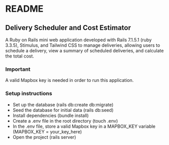 # README

## Delivery Scheduler and Cost Estimator

A Ruby on Rails mini web application developed with Rails 7.1.5.1 (ruby 3.3.5), Stimulus, and Tailwind CSS to manage deliveries, allowing users to schedule a delivery, view a summary of scheduled deliveries, and calculate the total cost.

### Important

A valid Mapbox key is needed in order to run this application.

### Setup instructions

- Set up the database (rails db:create db:migrate)
- Seed the database for initial data (rails db:seed)
- Install dependencies (bundle install)
- Create a .env file in the root directory (touch .env)
- In the .env file, store a valid Mapbox key in a MAPBOX_KEY variable (MAPBOX_KEY = your_key_here)
- Open the project (rails server)



